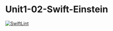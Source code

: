 # Unit1-02-Swift-Einstein
[![SwiftLint](https://github.com/ICS4U-Programming-IoanaM/Unit1-02-Swift-Einstein/workflows/SwiftLint/badge.svg)](https://github.com/ICS4U-Programming-IoanaM/Unit1-02-Swift-Einstein/actions)
